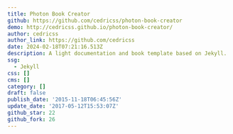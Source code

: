 ```yaml
---
title: Photon Book Creator
github: https://github.com/cedricss/photon-book-creator
demo: http://cedricss.github.io/photon-book-creator/
author: cedricss
author_link: https://github.com/cedricss
date: 2024-02-18T07:21:16.513Z
description: A light documentation and book template based on Jekyll.
ssg:
  - Jekyll
css: []
cms: []
category: []
draft: false
publish_date: '2015-11-18T06:45:56Z'
update_date: '2017-05-12T15:53:07Z'
github_star: 22
github_fork: 26
---
```

